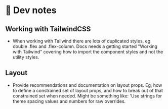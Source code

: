 # 📝 Dev notes

## Working with TailwindCSS

- When working with Tailwind there are lots of duplicated styles, eg double
  .flex and .flex-column. Docs needs a getting started "Working with Tailwind"
  covering how to import the component styles and not the utility styles.

## Layout

- Provide recommendations and documentation on layout props. Eg, how to define a
  constrained set of layout props, and how to break out of that constrained set
  when needed. Might be something like: 'Use strings for theme spacing values
  and numbers for raw overrides.
